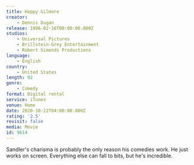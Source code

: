 ```yaml
---
title: Happy Gilmore
creator:
    - Dennis Dugan
release: 1996-02-16T00:00:00.000Z
studios:
    - Universal Pictures
    - Brillstein-Grey Entertainment
    - Robert Simonds Productions
language:
    - English
country:
    - United States
length: 92
genre:
    - Comedy
format: Digital rental
service: iTunes
venue: Home
date: 2020-10-22T04:00:00.000Z
rating: '2.5'
revisit: false
media: Movie
id: 9614
---
```


Sandler's charisma is probably the only reason his comedies work. He just works on screen. Everything else can fall to bits, but he's incredible.
